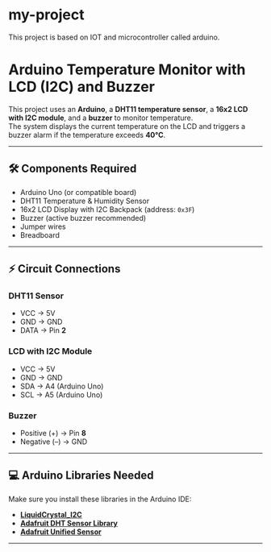 # my-project
This project is based on IOT and microcontroller called arduino.
# Arduino Temperature Monitor with LCD (I2C) and Buzzer

This project uses an **Arduino**, a **DHT11 temperature sensor**, a **16x2 LCD with I2C module**, and a **buzzer** to monitor temperature.  
The system displays the current temperature on the LCD and triggers a buzzer alarm if the temperature exceeds **40°C**.

---

## 🛠 Components Required
- Arduino Uno (or compatible board)  
- DHT11 Temperature & Humidity Sensor  
- 16x2 LCD Display with I2C Backpack (address: `0x3F`)  
- Buzzer (active buzzer recommended)  
- Jumper wires  
- Breadboard  

---

## ⚡ Circuit Connections

### DHT11 Sensor
- VCC → 5V  
- GND → GND  
- DATA → Pin **2**  

### LCD with I2C Module
- VCC → 5V  
- GND → GND  
- SDA → A4 (Arduino Uno)  
- SCL → A5 (Arduino Uno)  

### Buzzer
- Positive (+) → Pin **8**  
- Negative (–) → GND  

---

## 💻 Arduino Libraries Needed
Make sure you install these libraries in the Arduino IDE:
- [**LiquidCrystal_I2C**](https://github.com/johnrickman/LiquidCrystal_I2C)  
- [**Adafruit DHT Sensor Library**](https://github.com/adafruit/DHT-sensor-library)  
- [**Adafruit Unified Sensor**](https://github.com/adafruit/Adafruit_Sensor)  

---



